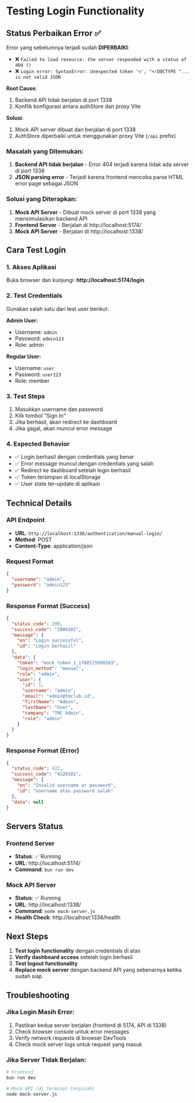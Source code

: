 # Testing Login Functionality

## Status Perbaikan Error ✅

Error yang sebelumnya terjadi sudah **DIPERBAIKI**:
- ❌ `Failed to load resource: the server responded with a status of 404 ()`
- ❌ `Login error: SyntaxError: Unexpected token '<', "<!DOCTYPE "... is not valid JSON`

**Root Cause**: 
1. Backend API tidak berjalan di port 1338
2. Konflik konfigurasi antara authStore dan proxy Vite

**Solusi**: 
1. Mock API server dibuat dan berjalan di port 1338
2. AuthStore diperbaiki untuk menggunakan proxy Vite (`/api` prefix)

### Masalah yang Ditemukan:
1. **Backend API tidak berjalan** - Error 404 terjadi karena tidak ada server di port 1338
2. **JSON parsing error** - Terjadi karena frontend mencoba parse HTML error page sebagai JSON

### Solusi yang Diterapkan:
1. **Mock API Server** - Dibuat mock server di port 1338 yang mensimulasikan backend API
2. **Frontend Server** - Berjalan di http://localhost:5174/
3. **Mock API Server** - Berjalan di http://localhost:1338/

## Cara Test Login

### 1. Akses Aplikasi
Buka browser dan kunjungi: **http://localhost:5174/login**

### 2. Test Credentials
Gunakan salah satu dari test user berikut:

**Admin User:**
- Username: `admin`
- Password: `admin123`
- Role: admin

**Regular User:**
- Username: `user`  
- Password: `user123`
- Role: member

### 3. Test Steps
1. Masukkan username dan password
2. Klik tombol "Sign In"
3. Jika berhasil, akan redirect ke dashboard
4. Jika gagal, akan muncul error message

### 4. Expected Behavior
- ✅ Login berhasil dengan credentials yang benar
- ✅ Error message muncul dengan credentials yang salah
- ✅ Redirect ke dashboard setelah login berhasil
- ✅ Token tersimpan di localStorage
- ✅ User state ter-update di aplikasi

## Technical Details

### API Endpoint
- **URL**: `http://localhost:1338/authentication/manual-login/`
- **Method**: POST
- **Content-Type**: application/json

### Request Format
```json
{
  "username": "admin",
  "password": "admin123"
}
```

### Response Format (Success)
```json
{
  "status_code": 200,
  "success_code": "2000102",
  "message": {
    "en": "Login successful",
    "id": "Login berhasil"
  },
  "data": {
    "token": "mock_token_1_1760515990583",
    "login_method": "manual",
    "role": "admin",
    "user": {
      "id": 1,
      "username": "admin",
      "email": "admin@tmclub.id",
      "firstName": "Admin",
      "lastName": "User",
      "company": "TMC Admin",
      "role": "admin"
    }
  }
}
```

### Response Format (Error)
```json
{
  "status_code": 422,
  "success_code": "4220101",
  "message": {
    "en": "Invalid username or password",
    "id": "Username atau password salah"
  },
  "data": null
}
```

## Servers Status

### Frontend Server
- **Status**: ✅ Running
- **URL**: http://localhost:5174/
- **Command**: `bun run dev`

### Mock API Server  
- **Status**: ✅ Running
- **URL**: http://localhost:1338/
- **Command**: `node mock-server.js`
- **Health Check**: http://localhost:1338/health

## Next Steps

1. **Test login functionality** dengan credentials di atas
2. **Verify dashboard access** setelah login berhasil
3. **Test logout functionality** 
4. **Replace mock server** dengan backend API yang sebenarnya ketika sudah siap

## Troubleshooting

### Jika Login Masih Error:
1. Pastikan kedua server berjalan (frontend di 5174, API di 1338)
2. Check browser console untuk error messages
3. Verify network requests di browser DevTools
4. Check mock server logs untuk request yang masuk

### Jika Server Tidak Berjalan:
```bash
# Frontend
bun run dev

# Mock API (di terminal terpisah)
node mock-server.js
```
